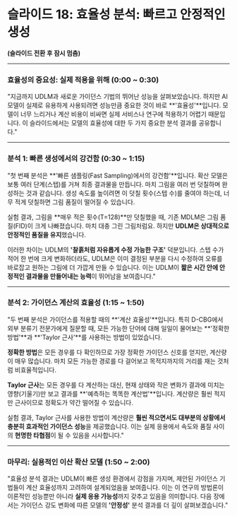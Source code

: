 # 슬라이드 18: 효율성 분석: 빠르고 안정적인 생성

**(슬라이드 전환 후 잠시 멈춤)**

---

### **효율성의 중요성: 실제 적용을 위해 (0:00 ~ 0:30)**

"지금까지 UDLM과 새로운 가이던스 기법의 뛰어난 성능을 살펴보았습니다. 하지만 AI 모델이 실제로 유용하게 사용되려면 성능만큼 중요한 것이 바로 **'효율성'**입니다. 모델이 너무 느리거나 계산 비용이 비싸면 실제 서비스나 연구에 적용하기 어렵기 때문입니다. 이 슬라이드에서는 모델의 효율성에 대한 두 가지 중요한 분석 결과를 공유합니다."

---

### **분석 1: 빠른 생성에서의 강건함 (0:30 ~ 1:15)**

"첫 번째 분석은 **'빠른 샘플링(Fast Sampling)에서의 강건함'**입니다. 확산 모델은 보통 여러 단계(스텝)를 거쳐 최종 결과물을 만듭니다. 마치 그림을 여러 번 덧칠하며 완성하는 것과 같습니다. 생성 속도를 높이려면 이 덧칠 횟수(스텝 수)를 줄여야 하는데, 너무 적게 덧칠하면 그림 품질이 떨어질 수 있습니다.

실험 결과, 그림을 **매우 적은 횟수(T=128)**만 덧칠했을 때, 기존 MDLM은 그림 품질(FID)이 크게 나빠졌습니다. 마치 대충 그린 그림처럼요. 하지만 **UDLM은 상대적으로 안정적인 품질을 유지**했습니다.

이러한 차이는 UDLM의 **'찰흙처럼 자유롭게 수정 가능한 구조'** 덕분입니다. 스텝 수가 적어 한 번에 크게 변화하더라도, UDLM은 이미 결정된 부분을 다시 수정하여 오류를 바로잡고 원하는 그림에 더 가깝게 만들 수 있습니다. 이는 UDLM이 **짧은 시간 안에 안정적인 결과물을 만들어내는 능력**이 뛰어남을 보여줍니다."

---

### **분석 2: 가이던스 계산의 효율성 (1:15 ~ 1:50)**

"두 번째 분석은 가이던스를 적용할 때의 **'계산 효율성'**입니다. 특히 D-CBG에서 외부 분류기 전문가에게 질문할 때, 모든 가능한 단어에 대해 일일이 물어보는 **'정확한 방법'**과 **'Taylor 근사'**를 사용하는 방법이 있었습니다.

**정확한 방법**은 모든 경우를 다 확인하므로 가장 정확한 가이던스 신호를 얻지만, 계산량이 매우 많습니다. 마치 모든 가능한 경로를 다 걸어보고 목적지까지의 거리를 재는 것처럼 비효율적입니다.

**Taylor 근사**는 모든 경우를 다 계산하는 대신, 현재 상태와 작은 변화가 결과에 미치는 영향(기울기)만 보고 결과를 **'예측하는 똑똑한 계산법'**입니다. 계산량은 훨씬 적지만 근사이므로 정확도가 약간 떨어질 수 있습니다.

실험 결과, Taylor 근사를 사용한 방법이 계산량은 **훨씬 적으면서도 대부분의 상황에서 충분히 효과적인 가이던스 성능**을 제공했습니다. 이는 실제 응용에서 속도와 품질 사이의 **현명한 타협점**이 될 수 있음을 시사합니다."

---

### **마무리: 실용적인 이산 확산 모델 (1:50 ~ 2:00)**

"효율성 분석 결과는 UDLM이 빠른 생성 환경에서 강점을 가지며, 제안된 가이던스 기법들이 계산 효율성까지 고려하여 설계되었음을 보여줍니다. 이는 이 연구의 방법론이 이론적인 성능뿐만 아니라 **실제 응용 가능성**까지 갖추고 있음을 의미합니다. 다음 장에서는 가이던스 강도 변화에 따른 모델의 **'안정성'** 분석 결과를 더 깊이 살펴보겠습니다."
